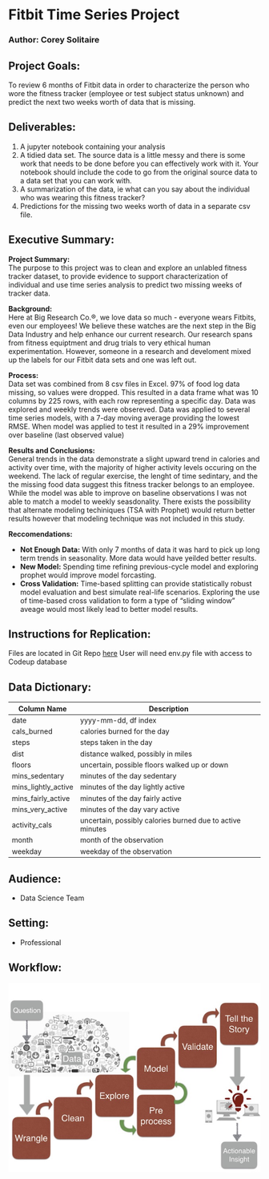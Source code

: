 # Fitbit Time Series Project

### Author: Corey Solitaire

## Project Goals: 
To review 6 months of Fitbit data in order to characterize the person who wore the fitness tracker (employee or test subject status unknown) and predict the next two weeks worth of data that is missing.  

## Deliverables:
1. A jupyter notebook containing your analysis
2. A tidied data set. The source data is a little messy and there is some work that needs to be done before you can effectively work with it. Your notebook should include the code to go from the original source data to a data set that you can work with.
3. A summarization of the data, ie what can you say about the individual who was wearing this fitness tracker?
4. Predictions for the missing two weeks worth of data in a separate csv file.

## Executive Summary: 

**Project Summary:**   
The purpose to this project was to clean and explore an unlabled fitness tracker dataset, to provide evidence to support characterization of individual and use time series analysis to predict two missing weeks of tracker data.  

**Background:**   
Here at Big Research Co.®, we love data so much - everyone wears Fitbits, even our employees! We believe these watches are the next step in the Big Data Industry and help enhance our current research. Our research spans from fitness equiptment and drug trials to very ethical human experimentation.
However, someone in a research and develoment mixed up the labels for our Fitbit data sets and one was left out.

**Process:**   
Data set was combined from 8 csv files in Excel.  97% of food log data missing, so values were dropped.  This resulted in a data frame what was 10 columns by 225 rows, with each row representing a specific day. Data was explored and weekly trends were obsereved.  Data was applied to several time series models, with a 7-day moving average providing the lowest RMSE.  When model was applied to test it resulted in a 29% improvement over baseline (last observed value)  

**Results and Conclusions:**   
General trends in the data demonstrate a slight upward trend in calories and activity over time, with the majority of higher activity levels occuring on the weekend.  The lack of regular exercise, the lenght of time sedintary, and the the missing food data suggest this fitness tracker belongs to an employee. While the model was able to improve on baseline observations I was not able to match a model to weekly seasdonality.  There exists the possibility that alternate modeling techiniques (TSA with Prophet) would return better results however that modeling technique was not included in this study.  

**Reccomendations:**   
- **Not Enough Data:** With only 7 months of data it was hard to pick up long term trends in seasonality.  More data would have yeilded better results.    
- **New Model:** Spending time refining previous-cycle model and exploring prophet would improve model forcasting.    
- **Cross Validation:**  Time-based splitting can provide statistically robust model evaluation and best simulate real-life scenarios. Exploring the use of time-based cross validation to form a type of “sliding window” aveage would most likely lead to better model results.  

## Instructions for Replication:
Files are located in Git Repo [here](https://github.com/CSolitaire/fitbit_time_series_project)
User will need env.py file with access to Codeup database 


## Data Dictionary:
| Column Name         | Description                                               |
|---------------------|-----------------------------------------------------------|
| date                | yyyy-mm-dd, df index                                      |
| cals_burned         | calories burned for the day                               |
| steps               | steps taken in the day                                    |
| dist                | distance walked, possibly in miles                        |
| floors              | uncertain, possible floors walked up or down              |
| mins_sedentary      | minutes of the day sedentary                              |
| mins_lightly_active | minutes of the day lightly active                         |
| mins_fairly_active  | minutes of the day fairly active                          |
| mins_very_active    | minutes of the day vary active                            |
| activity_cals       | uncertain, possibly calories burned due to active minutes |
| month               | month of the observation                                  |
| weekday             | weekday of the observation                                |  

## Audience:
- Data Science Team 

## Setting:
- Professional

## Workflow:
![](https://github.com/CSolitaire/zillow_cluster_project/blob/main/pipeline%20copy.jpg)